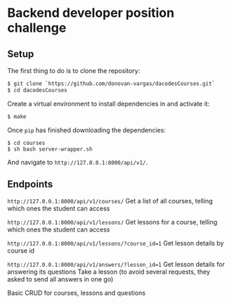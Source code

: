 # Backend developer position challenge

## Setup

The first thing to do is to clone the repository:

```sh
$ git clone `https://github.com/donovan-vargas/dacodesCourses.git`
$ cd dacodesCourses
```

Create a virtual environment to install dependencies in and activate it:

```sh
$ make
```
Once `pip` has finished downloading the dependencies:
```
$ cd courses
$ sh bash server-wrapper.sh
```
And navigate to `http://127.0.0.1:8000/api/v1/`.

## Endpoints 
`http://127.0.0.1:8000/api/v1/courses/` Get a list of all courses, 
telling which ones the student can access

`http://127.0.0.1:8000/api/v1/lessons/` Get lessons for a course, 
telling which ones the student can access

`http://127.0.0.1:8000/api/v1/lessons/?course_id=1` Get lesson details by course id

`http://127.0.0.1:8000/api/v1/answers/?lesson_id=1` Get lesson details for answering its questions
Take a lesson (to avoid several requests, they asked to send all answers in one go)

Basic CRUD for courses, lessons and questions
